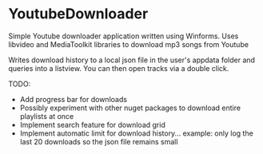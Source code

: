 # YoutubeDownloader
Simple Youtube downloader application written using Winforms.
Uses libvideo and MediaToolkit libraries to download mp3 songs from Youtube

Writes download history to a local json file in the user's appdata folder and queries into a listview.
You can then open tracks via a double click.

TODO:
- Add progress bar for downloads
- Possibly experiment with other nuget packages to download entire playlists at once
- Implement search feature for download grid
- Implement automatic limit for download history... example: only log the last 20 downloads so the json file remains small
